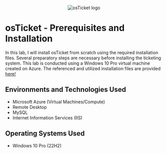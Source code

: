 <p align="center">
<img src="https://i.imgur.com/Clzj7Xs.png" alt="osTicket logo"/>
</p>

<h1>osTicket - Prerequisites and Installation</h1>
In this lab, I will install osTicket from scratch using the required installation files. Several preparatory steps are necessary before installing the ticketing system. This lab is conducted using a Windows 10 Pro virtual machine created on Azure. The referenced and utilized installation files are provided <a href="https://drive.google.com/drive/u/2/folders/1APMfNyfNzcxZC6EzdaNfdZsUwxWYChf6">here!</a><br />

<h2>Environments and Technologies Used</h2>

- Microsoft Azure (Virtual Machines/Compute)
- Remote Desktop
- MySQL
- Internet Information Services (IIS)
  

<h2>Operating Systems Used</h2>

- Windows 10 Pro</b> (22H2)
